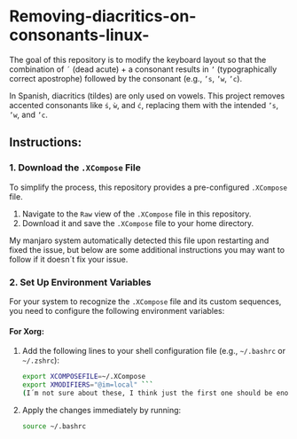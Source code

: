 # Removing-diacritics-on-consonants-linux-

The goal of this repository is to modify the keyboard layout so that the combination of `´` (dead acute) + a consonant results in `’` (typographically correct apostrophe) followed by the consonant (e.g., `’s`, `’w`, `’c`).

In Spanish, diacritics (tildes) are only used on vowels. This project removes accented consonants like `ś`, `ẁ`, and `ć`, replacing them with the intended `’s`, `’w`, and `’c`.

## Instructions:

### 1. Download the `.XCompose` File

To simplify the process, this repository provides a pre-configured `.XCompose` file.

1. Navigate to the `Raw` view of the `.XCompose` file in this repository.
2. Download it and save the `.XCompose` file to your home directory.

My manjaro system automatically detected this file upon restarting and fixed the issue, but below are some additional instructions you may want to follow if it doesn´t fix your issue.

### 2. Set Up Environment Variables

For your system to recognize the `.XCompose` file and its custom sequences, you need to configure the following environment variables:

#### For Xorg:

1. Add the following lines to your shell configuration file (e.g., `~/.bashrc` or `~/.zshrc`):
   ```bash
   export XCOMPOSEFILE=~/.XCompose
   export XMODIFIERS="@im=local" ```
   (I´m not sure about these, I think just the first one should be enough)

2. Apply the changes immediately by running:
   ```bash
   source ~/.bashrc
   ```



